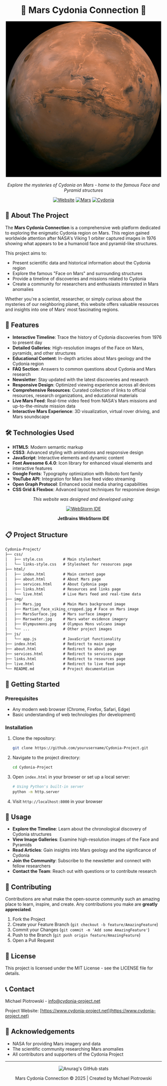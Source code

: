 # <div align="center">🔴 Mars Cydonia Connection 🔴</div>

<div align="center">
  <img src="img/Mars.jpg" alt="Mars Surface" width="500"/>
  <p><em>Explore the mysteries of Cydonia on Mars - home to the famous Face and Pyramid structures</em></p>
</div>

<div align="center">

[![Website](https://img.shields.io/badge/Website-cydonia--project.net-e8491d?style=for-the-badge)](https://www.cydonia-project.net)
[![Mars](https://img.shields.io/badge/Planet-Mars-c1440e?style=for-the-badge)](https://en.wikipedia.org/wiki/Mars)
[![Cydonia](https://img.shields.io/badge/Region-Cydonia-8b4513?style=for-the-badge)](https://en.wikipedia.org/wiki/Cydonia_(Mars))

</div>

## 🌌 About The Project

The **Mars Cydonia Connection** is a comprehensive web platform dedicated to exploring the enigmatic Cydonia region on Mars. This region gained worldwide attention after NASA's Viking 1 orbiter captured images in 1976 showing what appears to be a humanoid face and pyramid-like structures.

This project aims to:
- Present scientific data and historical information about the Cydonia region
- Explore the famous "Face on Mars" and surrounding structures
- Provide a timeline of discoveries and missions related to Cydonia
- Create a community for researchers and enthusiasts interested in Mars anomalies

Whether you're a scientist, researcher, or simply curious about the mysteries of our neighboring planet, this website offers valuable resources and insights into one of Mars' most fascinating regions.

## 🚀 Features

- **Interactive Timeline**: Trace the history of Cydonia discoveries from 1976 to present day
- **Detailed Galleries**: High-resolution images of the Face on Mars, pyramids, and other structures
- **Educational Content**: In-depth articles about Mars geology and the Cydonia region
- **FAQ Section**: Answers to common questions about Cydonia and Mars research
- **Newsletter**: Stay updated with the latest discoveries and research
- **Responsive Design**: Optimized viewing experience across all devices
- **Comprehensive Resources**: Curated collection of links to official resources, research organizations, and educational materials
- **Live Mars Feed**: Real-time video feed from NASA's Mars missions and up-to-the-minute mission data
- **Interactive Mars Experience**: 3D visualization, virtual rover driving, and Mars soundscape

## 🛠️ Technologies Used

- **HTML5**: Modern semantic markup
- **CSS3**: Advanced styling with animations and responsive design
- **JavaScript**: Interactive elements and dynamic content
- **Font Awesome 6.4.0**: Icon library for enhanced visual elements and interactive features
- **Google Fonts**: Typography optimization with Roboto font family
- **YouTube API**: Integration for Mars live feed video streaming
- **Open Graph Protocol**: Enhanced social media sharing capabilities
- **CSS Grid & Flexbox**: Advanced layout techniques for responsive design

<div align="center">
  <p><em>This website was designed and developed using:</em></p>
  <a href="https://www.jetbrains.com/webstorm/" target="_blank">
    <img src="https://resources.jetbrains.com/storage/products/webstorm/img/meta/webstorm_logo_300x300.png" alt="WebStorm IDE" width="100"/>
  </a>
  <p><strong>JetBrains WebStorm IDE</strong></p>
</div>

## 📋 Project Structure

```
Cydonia-Project/
├── css/
│   ├── style.css         # Main stylesheet
│   └── links-style.css   # Stylesheet for resources page
├── html/
│   ├── index.html        # Main content page
│   ├── about.html        # About Mars page
│   ├── services.html     # About Cydonia page
│   ├── links.html        # Resources and links page
│   └── live.html         # Live Mars feed and real-time data
├── img/
│   ├── Mars.jpg          # Main Mars background image
│   ├── Martian_face_viking_cropped.jpg # Face on Mars image
│   ├── MarsSurface.jpg   # Mars surface imagery
│   ├── Marswater.jpg     # Mars water evidence imagery
│   ├── Olympusmons.png   # Olympus Mons volcano image
│   └── ...               # Other project images
├── js/
│   └── app.js            # JavaScript functionality
├── index.html            # Redirect to main page
├── about.html            # Redirect to about page
├── services.html         # Redirect to services page
├── links.html            # Redirect to resources page
├── live.html             # Redirect to live feed page
└── README.md             # Project documentation
```

## 🚀 Getting Started

### Prerequisites

- Any modern web browser (Chrome, Firefox, Safari, Edge)
- Basic understanding of web technologies (for development)

### Installation

1. Clone the repository:
   ```bash
   git clone https://github.com/yourusername/Cydonia-Project.git
   ```

2. Navigate to the project directory:
   ```bash
   cd Cydonia-Project
   ```

3. Open `index.html` in your browser or set up a local server:
   ```bash
   # Using Python's built-in server
   python -m http.server
   ```

4. Visit `http://localhost:8000` in your browser

## 🔭 Usage

- **Explore the Timeline**: Learn about the chronological discovery of Cydonia structures
- **View Image Galleries**: Examine high-resolution images of the Face and Pyramids
- **Read Articles**: Gain insights into Mars geology and the significance of Cydonia
- **Join the Community**: Subscribe to the newsletter and connect with fellow researchers
- **Contact the Team**: Reach out with questions or to contribute research

## 🤝 Contributing

Contributions are what make the open-source community such an amazing place to learn, inspire, and create. Any contributions you make are **greatly appreciated**.

1. Fork the Project
2. Create your Feature Branch (`git checkout -b feature/AmazingFeature`)
3. Commit your Changes (`git commit -m 'Add some AmazingFeature'`)
4. Push to the Branch (`git push origin feature/AmazingFeature`)
5. Open a Pull Request

## 📜 License

This project is licensed under the MIT License - see the LICENSE file for details.

## 📞 Contact

Michael Piotrowski - [info@cydonia-project.net](mailto:info@cydonia-project.net)

Project Website: [https://www.cydonia-project.net](https://www.cydonia-project.net)

## 🌟 Acknowledgements

- NASA for providing Mars imagery and data
- The scientific community researching Mars anomalies
- All contributors and supporters of the Cydonia Project

---

<div align="center">

![Anurag's GitHub stats](https://github-readme-stats.vercel.app/api?username=MikePiotrowski&show_icons=true&theme=radical)

<p>Mars Cydonia Connection &copy; 2025 | Created by Michael Piotrowski</p>
</div>
